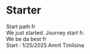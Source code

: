 # Starter
Start path fr <br>
We just started. Journey start fr.
<br>We be da best fr<br>
Start : 1/25/2025  Amrit Timilsina
